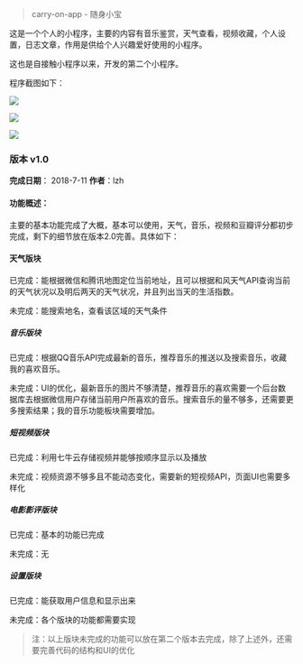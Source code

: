> carry-on-app - 随身小宝

这是一个个人的小程序，主要的内容有音乐鉴赏，天气查看，视频收藏，个人设置，日志文章，作用是供给个人兴趣爱好使用的小程序。

这也是自接触小程序以来，开发的第二个小程序。

程序截图如下：

![](http://lzhhyzt123.com/wx_programmer01.PNG)

![](http://lzhhyzt123.com/wx_programmer02.PNG)

![](http://lzhhyzt123.com/wx_programmer03.PNG)



### 版本 v1.0

**完成日期**： 2018-7-11
**作者**：lzh

#### 功能概述：

主要的基本功能完成了大概，基本可以使用，天气，音乐，视频和豆瓣评分都初步完成，剩下的细节放在版本2.0完善。具体如下：

#### 天气版块

已完成：能根据微信和腾讯地图定位当前地址，且可以根据和风天气API查询当前的天气状况以及明后两天的天气状况，并且列出当天的生活指数。

未完成：能搜索地名，查看该区域的天气条件

##### 音乐版块

已完成：根据QQ音乐API完成最新的音乐，推荐音乐的推送以及搜索音乐，收藏我的喜欢音乐。

未完成：UI的优化，最新音乐的图片不够清楚，推荐音乐的喜欢需要一个后台数据库去根据微信用户存储当前用户所喜欢的音乐。搜索音乐的量不够多，还需要更多搜索结果；我的音乐功能板块需要增加。

##### 短视频版块

已完成：利用七牛云存储视频并能够按顺序显示以及播放

未完成：视频资源不够多且不能动态变化，需要新的短视频API，页面UI也需要多样化

##### 电影影评版块

已完成：基本的功能已完成

未完成：无

##### 设置版块

已完成：能获取用户信息和显示出来

未完成：各个版块的功能都需要实现


> 注：以上版块未完成的功能可以放在第二个版本去完成，除了上述外，还需要完善代码的结构和UI的优化